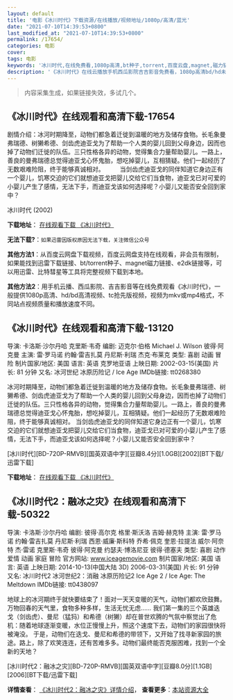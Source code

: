 ```yaml
---
layout: default
title: '电影《冰川时代》下载资源/在线播放/视频地址/1080p/高清/蓝光'
date: "2021-07-10T14:39:53+0800"
last_modified_at: "2021-07-10T14:39:53+0800"
permalink: /17654/
categories: 电影
cover:
tags: 电影
keywords: '冰川时代,在线免费看,1080p高清,bt种子,torrent,百度云盘,magnet,磁力链,迅雷下载资源'
description: '《冰川时代》在线云播放手机西瓜影院吉吉影音免费看，1080p高清bd/hd未删减完整版和tc抢先枪版，mkv/mp4格式，附带bt/torrent种子、magnet/磁力链、百度云盘、网盘资源迅雷下载链接'
---
```


>内容采集生成，如果链接失效，多试几个。


## 《冰川时代》在线观看和高清下载-17654

剧情介绍：冰河时期降至，动物们都急着迁徙到温暖的地方及储存食物。长毛象曼弗瑞德、树獭希德、剑齿虎迪亚戈为了帮助一个人类的婴儿回到父母身边，因而也掉了动物们迁徙的队伍。三只性格各异的动物，觉得集合力量帮助婴儿。一路上，善良的曼弗瑞德总觉得迪亚戈心怀鬼胎，想吃掉婴儿，互相猜疑。他们一起经历了无数艰难险阻，终于能够真诚相对。  　　当剑齿虎迪亚戈的同伴知道它身边正有一个婴儿，饥寒交迫的它们就想迪亚戈把婴儿交给它们当食物，迪亚戈已对可爱的小婴儿产生了感情，无法下手，而迪亚戈该如何选择呢？小婴儿又能否安全回到家中？


冰川时代 (2002)

**下载地址**： [在线观看下载 《冰川时代》](https://www.btbtdy.me/btdy/dy3483.html) 


**无法下载?**：`如果迅雷因版权原因无法下载，关注微信公众号 `

**其他方法1**：从百度云网盘下载视频，百度云网盘支持在线观看，非会员有限制，如果能找到迅雷下载链接、bt/torrent种子、magnet磁力链接、e2dk链接等，可以用迅雷、比特彗星等工具将完整视频下载到本地。

**其他方法2**：用手机云播、西瓜影院、吉吉影音等在线免费观看《冰川时代》，一般提供1080p高清、hd/bd高清视频、tc抢先版视频，视频为mkv或mp4格式，不同站点视频质量和播放速度不同。


## 《冰川时代》在线观看和高清下载-13120

导演: 卡洛斯·沙尔丹哈 克里斯·韦奇 编剧: 迈克尔·伯格 Michael J. Wilson 彼得·阿克曼 主演: 雷·罗马诺 约翰·雷吉扎莫 丹尼斯·利瑞 杰克·布莱克 类型: 喜剧 动画 冒险 制片国家/地区: 美国 语言: 英语 克罗地亚语 上映日期: 2002-03-15(美国) 片长: 81 分钟 又名: 冰河世纪 冰原历险记 / Ice Age IMDb链接: tt0268380

冰河时期降至，动物们都急着迁徙到温暖的地方及储存食物。长毛象曼弗瑞德、树獭希德、剑齿虎迪亚戈为了帮助一个人类的婴儿回到父母身边，因而也掉了动物们迁徙的队伍。三只性格各异的动物，觉得集合力量帮助婴儿。一路上，善良的曼弗瑞德总觉得迪亚戈心怀鬼胎，想吃掉婴儿，互相猜疑。他们一起经历了无数艰难险阻，终于能够真诚相对。 当剑齿虎迪亚戈的同伴知道它身边正有一个婴儿，饥寒交迫的它们就想迪亚戈把婴儿交给它们当食物，迪亚戈已对可爱的小婴儿产生了感情，无法下手，而迪亚戈该如何选择呢？小婴儿又能否安全回到家中？


[冰川时代][BD-720P-RMVB][国英双语中字][豆瓣8.4分][1.0GB][2002][BT下载/迅雷下载]

**下载地址**： [在线观看下载 《冰川时代》](https://www.btdx8.com/torrent/ice_age_2002.html) 


## 《冰川时代2：融冰之灾》在线观看和高清下载-50322

导演: 卡洛斯·沙尔丹哈 编剧: 彼得·高尔克 格里·斯沃洛 吉姆·赫克特 主演: 雷·罗马诺 约翰·雷吉扎莫 丹尼斯·利瑞 西恩·威廉·斯科特 乔希·佩克 奎恩·拉提法 威尔·阿奈特 杰·雷诺 克里斯·韦奇 彼得·阿克曼 约瑟夫·博洛尼亚 彼得·德塞夫 类型: 喜剧 动作 爱情 动画 家庭 冒险 官方网站: www.iceagemovie.com 制片国家/地区: 美国 语言: 英语 上映日期: 2014-10-13(中国大陆 3D) 2006-03-31(美国) 片长: 91 分钟 又名: 冰川时代2 冰河世纪2：消融 冰原历险记2 Ice Age 2 / Ice Age: The Meltdown IMDb链接: tt0438097

地球上的冰河期终于就快要结束了！面对一天天变暖的天气，动物们都欢欣鼓舞。万物回春的天气里，食物多种多样，生活无忧无虑…… 我们第一集的三个英雄迭戈（剑齿虎）、曼尼（猛犸）和希德（树獭）却在普世欢腾的气氛中察觉出了危机：随着地球逐渐变暖，水位正慢慢上升，照这个速度下去，动物们的家园很快将被淹没。 于是，动物们在迭戈、曼尼和希德的带领下，又开始了找寻新家园的旅途。路上，除了欢笑连连，还有苦难多多。动物们最终能否克服困难，找到一个全新的天地？


[冰川时代2：融冰之灾][BD-720P-RMVB][国英双语中字][豆瓣8.0分][1.1GB][2006][BT下载/迅雷下载]

**详情查看**： [《冰川时代2：融冰之灾》详情介绍](/movie/50322/)， **查看更多**：[本站资源大全](/movie/t/all/)

